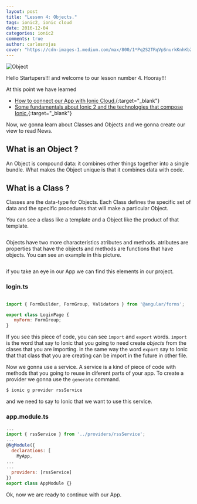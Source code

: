 ```yaml
---
layout: post
title: "Lesson 4: Objects."
tags: ionic2, ionic cloud
date: 2016-12-04
categories: ionic2
comments: true
author: carlosrojas
cover: "https://cdn-images-1.medium.com/max/800/1*Pq2S2TRqVpSnurkKnhKbZw.png"
---
```


<img src="https://firebasestorage.googleapis.com/v0/b/startupers-9cbb6.appspot.com/o/Posts%2Fobject.jpg?alt=media&token=5a4e23bf-e1fc-4795-a7bb-06e3e5ee8d18" alt="Object">

Hello Startupers!!! and welcome to our lesson number 4. Hooray!!!

At this point we have learned 

* [How to connect our App with Ionic Cloud.](/ionic-2-lesson3){:target="_blank"}
* [Some fundamentals about Ionic 2 and the technologies that compose Ionic.](/ionic-2-lesson2){:target="_blank"}

Now, we gonna learn about Classes and Objects and we gonna create our view to read News.

## What is an Object ?

An Object is compound data: it combines other things together into a single bundle. What makes the Object unique is that it combines data with code.

## What is a Class ?

Classes are the data-type for Objects. Each Class defines the specific set of data and the specific procedures that will make a particular Object.

You can see a class like a template and a Object like the product of that template.

<img src="https://firebasestorage.googleapis.com/v0/b/startupers-9cbb6.appspot.com/o/Posts%2Fobject.png?alt=media&token=1b29e488-c458-4e8e-bb87-442a1054b60f" alt="">

Objects have two more characteristics atributes and methods. atributes are properties that have the objects and methods are functions that have objects. You can see an example in this picture.

<img src="https://firebasestorage.googleapis.com/v0/b/startupers-9cbb6.appspot.com/o/Posts%2FCPT-OOP-objects_and_classes_-_attmeth.svg.png?alt=media&token=d9774d2b-d8a8-4ffa-b788-9ced6212340d" alt="">

if you take an eye in our App we can find this elements in our project.

### login.ts

````javascript

import { FormBuilder, FormGroup, Validators } from '@angular/forms';

export class LoginPage {
   myForm: FormGroup;
}

````

If you see this piece of code, you can see ````ìmport```` and ````export```` words. ````ìmport```` is the word that say
to Ionic that you going to need create *objects* from the clases that you are importing. in the same way the word ````export````
say to Ionic that that class that you are creating can be import in the future in other file.


Now we gonna use a service. A service is a kind of piece of code with methods that you going to reuse in diferent parts of your app.
To create a provider we gonna use the ````generate```` command.

````javascript
$ ionic g provider rssService
````

and we need to say to Ionic that we want to use this service.

### app.module.ts
````javascript
...
import { rssService } from '../providers/rssService';
...
@NgModule({
  declarations: [
    MyApp,
...
...
  providers: [rssService]
})
export class AppModule {}

````
Ok, now we are ready to continue with our App.



